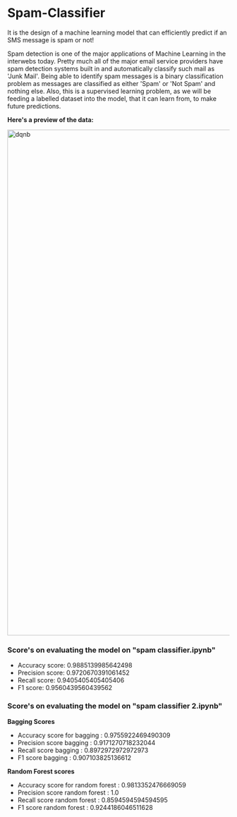 # Spam-Classifier

It is the design of a machine learning model that can efficiently predict if an SMS message is spam or not!

Spam detection is one of the major applications of Machine Learning in the interwebs today. Pretty much all of the major email service providers have spam detection systems built in and automatically classify such mail as 'Junk Mail'.
Being able to identify spam messages is a binary classification problem as messages are classified as either 'Spam' or 'Not Spam' and nothing else. 
Also, this is a supervised learning problem, as we will be feeding a labelled dataset into the model, that it can learn from, to make future predictions.

**Here's a preview of the data:**

<img width="1148" alt="dqnb" src="https://user-images.githubusercontent.com/20025875/61074798-2bb54500-a436-11e9-8083-16ad4fd07606.png">

### Score's on evaluating the model on "spam classifier.ipynb"

* Accuracy score:  0.9885139985642498
* Precision score:  0.9720670391061452
* Recall score:  0.9405405405405406
* F1 score:  0.9560439560439562

### Score's on evaluating the model on "spam classifier 2.ipynb"

**Bagging Scores**

* Accuracy score for bagging : 0.9755922469490309
* Precision score bagging : 0.9171270718232044
* Recall score bagging : 0.8972972972972973
* F1 score bagging : 0.907103825136612

**Random Forest scores**

* Accuracy score for random forest : 0.9813352476669059
* Precision score random forest : 1.0
* Recall score random forest : 0.8594594594594595
* F1 score random forest : 0.9244186046511628
